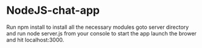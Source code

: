 # NodeJS-chat-app
Run npm install to install all the necessary modules
goto server directory and run node server.js from your console to start the app
launch the brower and hit localhost:3000.
